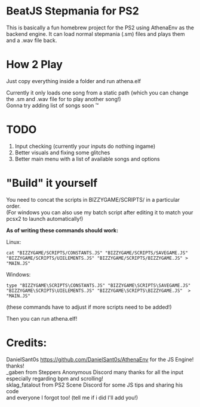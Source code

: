 # BeatJS Stepmania for PS2
This is basically a fun homebrew project for the PS2 using AthenaEnv as the backend engine.
It can load normal stepmania (.sm) files and plays them and a .wav file back.

# How 2 Play
Just copy everything inside a folder and run athena.elf  

Currently it only loads one song from a static path (which you can change the .sm and .wav file for to play another song!)  
Gonna try adding list of songs soon :tm:   

# TODO
1. Input checking (currently your inputs do nothing ingame)  
2. Better visuals and fixing some glitches  
3. Better main menu with a list of available songs and options  

# "Build" it yourself

You need to concat the scripts in BIZZYGAME/SCRIPTS/ in a particular order.  
(For windows you can also use my batch script after editing it to match your pcsx2 to launch automatically!)  

**As of writing these commands should work:**

Linux:
```
cat "BIZZYGAME/SCRIPTS/CONSTANTS.JS" "BIZZYGAME/SCRIPTS/SAVEGAME.JS" "BIZZYGAME/SCRIPTS/UIELEMENTS.JS" "BIZZYGAME/SCRIPTS/BIZZYGAME.JS" > "MAIN.JS"
```
Windows:
```
type "BIZZYGAME\SCRIPTS\CONSTANTS.JS" "BIZZYGAME\SCRIPTS\SAVEGAME.JS" "BIZZYGAME\SCRIPTS\UIELEMENTS.JS" "BIZZYGAME\SCRIPTS\BIZZYGAME.JS"  > "MAIN.JS"
```
(these commands have to adjust if more scripts need to be added!)  

Then you can run athena.elf!


# Credits:
DanielSant0s https://github.com/DanielSant0s/AthenaEnv for the JS Engine! thanks!  
_gaben from Steppers Anonymous Discord many thanks for all the input especially regarding bpm and scrolling!  
sklag_fatalout from PS2 Scene Discord for some JS tips and sharing his code  
and everyone I forgot too! (tell me if i did I'll add you!)
